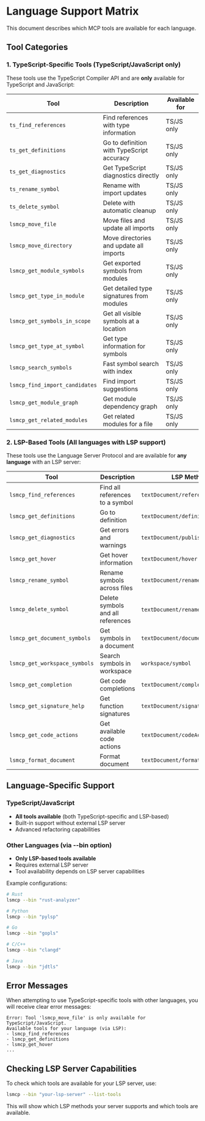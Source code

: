 # Language Support Matrix

This document describes which MCP tools are available for each language.

## Tool Categories

### 1. TypeScript-Specific Tools (TypeScript/JavaScript only)

These tools use the TypeScript Compiler API and are **only** available for TypeScript and JavaScript:

| Tool | Description | Available for |
|------|-------------|---------------|
| `ts_find_references` | Find references with type information | TS/JS only |
| `ts_get_definitions` | Go to definition with TypeScript accuracy | TS/JS only |
| `ts_get_diagnostics` | Get TypeScript diagnostics directly | TS/JS only |
| `ts_rename_symbol` | Rename with import updates | TS/JS only |
| `ts_delete_symbol` | Delete with automatic cleanup | TS/JS only |
| `lsmcp_move_file` | Move files and update all imports | TS/JS only |
| `lsmcp_move_directory` | Move directories and update all imports | TS/JS only |
| `lsmcp_get_module_symbols` | Get exported symbols from modules | TS/JS only |
| `lsmcp_get_type_in_module` | Get detailed type signatures from modules | TS/JS only |
| `lsmcp_get_symbols_in_scope` | Get all visible symbols at a location | TS/JS only |
| `lsmcp_get_type_at_symbol` | Get type information for symbols | TS/JS only |
| `lsmcp_search_symbols` | Fast symbol search with index | TS/JS only |
| `lsmcp_find_import_candidates` | Find import suggestions | TS/JS only |
| `lsmcp_get_module_graph` | Get module dependency graph | TS/JS only |
| `lsmcp_get_related_modules` | Get related modules for a file | TS/JS only |

### 2. LSP-Based Tools (All languages with LSP support)

These tools use the Language Server Protocol and are available for **any language** with an LSP server:

| Tool | Description | LSP Method | Availability |
|------|-------------|------------|--------------|
| `lsmcp_find_references` | Find all references to a symbol | `textDocument/references` | All LSP servers |
| `lsmcp_get_definitions` | Go to definition | `textDocument/definition` | All LSP servers |
| `lsmcp_get_diagnostics` | Get errors and warnings | `textDocument/publishDiagnostics` | All LSP servers |
| `lsmcp_get_hover` | Get hover information | `textDocument/hover` | All LSP servers |
| `lsmcp_rename_symbol` | Rename symbols across files | `textDocument/rename` | Most LSP servers |
| `lsmcp_delete_symbol` | Delete symbols and all references | `textDocument/rename` + refs | Most LSP servers |
| `lsmcp_get_document_symbols` | Get symbols in a document | `textDocument/documentSymbol` | Most LSP servers |
| `lsmcp_get_workspace_symbols` | Search symbols in workspace | `workspace/symbol` | Most LSP servers |
| `lsmcp_get_completion` | Get code completions | `textDocument/completion` | Most LSP servers |
| `lsmcp_get_signature_help` | Get function signatures | `textDocument/signatureHelp` | Most LSP servers |
| `lsmcp_get_code_actions` | Get available code actions | `textDocument/codeAction` | Some LSP servers |
| `lsmcp_format_document` | Format document | `textDocument/formatting` | Some LSP servers |

## Language-Specific Support

### TypeScript/JavaScript
- **All tools available** (both TypeScript-specific and LSP-based)
- Built-in support without external LSP server
- Advanced refactoring capabilities

### Other Languages (via --bin option)
- **Only LSP-based tools available**
- Requires external LSP server
- Tool availability depends on LSP server capabilities

Example configurations:

```bash
# Rust
lsmcp --bin "rust-analyzer"

# Python
lsmcp --bin "pylsp"

# Go
lsmcp --bin "gopls"

# C/C++
lsmcp --bin "clangd"

# Java
lsmcp --bin "jdtls"
```

## Error Messages

When attempting to use TypeScript-specific tools with other languages, you will receive clear error messages:

```
Error: Tool 'lsmcp_move_file' is only available for TypeScript/JavaScript.
Available tools for your language (via LSP):
- lsmcp_find_references
- lsmcp_get_definitions
- lsmcp_get_hover
...
```

## Checking LSP Server Capabilities

To check which tools are available for your LSP server, use:

```bash
lsmcp --bin "your-lsp-server" --list-tools
```

This will show which LSP methods your server supports and which tools are available.
